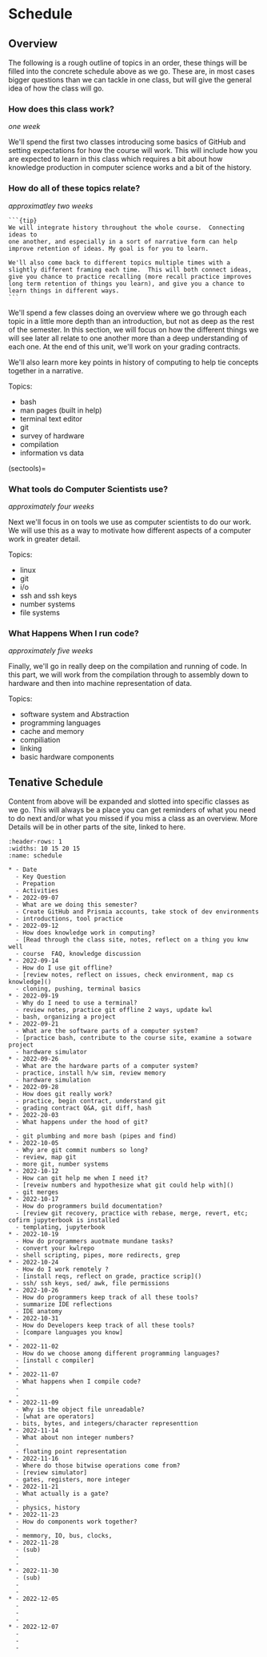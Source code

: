 # Schedule



## Overview

The following is a rough outline of topics in an order, these things will be filled into the concrete schedule above  as we go.  These are, in most cases bigger questions than we can tackle in one class, but will give the general idea of how the class will go.  

<!-- This plan accounts for 1 less week than we actually have.  We will either go over somewhere or we'll use the last week for sharing projects, reflection, or an additional topics that comes up during the semester. -->

### How does this class work?

*one week*

We'll spend the first two classes introducing some basics of GitHub and setting expectations for how the course will work. This will include how you are expected to learn in this class which requires a bit about how knowledge production in computer science works and a bit of the history.  

### How do all of these topics relate?

*approximatley two weeks*

````{margin}
```{tip}
We will integrate history throughout the whole course.  Connecting ideas to
one another, and especially in a sort of narrative form can help improve retention of ideas. My goal is for you to learn.  

We'll also come back to different topics multiple times with a slightly different framing each time.  This will both connect ideas, give you chance to practice recalling (more recall practice improves long term retention of things you learn), and give you a chance to learn things in different ways.
```
````

We'll spend a few classes doing an overview where we go through each topic in a little more depth than an introduction, but not as deep as the rest of the semester. In this section, we will focus on how the different things we will see later all relate to one another more than a deep understanding of each one.  At the end of this unit, we'll work on your grading contracts.

We'll also learn more key points in history of computing to help tie concepts together in a narrative.


Topics:
- bash
- man pages (built in help)
- terminal text editor
- git
- survey of hardware
- compilation
- information vs data

(sectools)=
### What tools do Computer Scientists use?

_approximately four weeks_

Next we'll focus in on tools we use as computer scientists to do our work.  We will use this as a way to motivate how different aspects of a computer work in greater detail.   

Topics:
- linux
- git
- i/o
- ssh and ssh keys
- number systems
- file systems


### What Happens When I run code?

_approximately five weeks_

Finally, we'll go in really deep on the compilation and running of code. In this part, we will work from the compilation through to assembly down to hardware and then into machine representation of data.   

Topics:
- software system and Abstraction
- programming languages
- cache and memory
- compiliation
- linking
- basic hardware components


## Tenative Schedule

Content from above will be expanded and slotted into specific classes as we go. This will always be a place you can get reminders of what you need to do next and/or what you missed if you miss a class as an overview.  More Details will be in other parts of the site, linked to here.


``````{list-table} Schedule
:header-rows: 1
:widths: 10 15 20 15
:name: schedule

* - Date
  - Key Question
  - Prepation
  - Activities
* - 2022-09-07
  - What are we doing this semester?
  - Create GitHub and Prismia accounts, take stock of dev environments
  - introductions, tool practice
* - 2022-09-12
  - How does knowledge work in computing?
  - [Read through the class site, notes, reflect on a thing you knw well
  - course  FAQ, knowledge discussion
* - 2022-09-14
  - How do I use git offline?
  - [review notes, reflect on issues, check environment, map cs knowledge]()
  - cloning, pushing, terminal basics
* - 2022-09-19
  - Why do I need to use a terminal?
  - review notes, practice git offline 2 ways, update kwl
  - bash, organizing a project
* - 2022-09-21
  - What are the software parts of a computer system?
  - [practice bash, contribute to the course site, examine a sotware project
  - hardware simulator
* - 2022-09-26
  - What are the hardware parts of a computer system?
  - practice, install h/w sim, review memory
  - hardware simulation
* - 2022-09-28
  - How does git really work?
  - practice, begin contract, understand git
  - grading contract Q&A, git diff, hash
* - 2022-20-03
  - What happens under the hood of git?
  -
  - git plumbing and more bash (pipes and find)
* - 2022-10-05
  - Why are git commit numbers so long?
  - review, map git
  - more git, number systems
* - 2022-10-12
  - How can git help me when I need it?
  - [reveiw numbers and hypothesize what git could help with]()
  - git merges
* - 2022-10-17
  - How do programmers build documentation?
  - [review git recovery, practice with rebase, merge, revert, etc; cofirm jupyterbook is installed
  - templating, jupyterbook
* - 2022-10-19
  - How do programmers auotmate mundane tasks?
  - convert your kwlrepo
  - shell scripting, pipes, more redirects, grep
* - 2022-10-24
  - How do I work remotely ?
  - [install reqs, reflect on grade, practice scrip]()
  - ssh/ ssh keys, sed/ awk, file permissions
* - 2022-10-26
  - How do programmers keep track of all these tools?
  - summarize IDE reflections
  - IDE anatomy
* - 2022-10-31
  - How do Developers keep track of all these tools?
  - [compare languages you know]
  -
* - 2022-11-02
  - How do we choose among different programming languages?
  - [install c compiler]
  -
* - 2022-11-07
  - What happens when I compile code?
  -
  -
* - 2022-11-09
  - Why is the object file unreadable?
  - [what are operators]
  - bits, bytes, and integers/character representtion
* - 2022-11-14
  - What about non integer numbers?
  -
  - floating point representation
* - 2022-11-16
  - Where do those bitwise operations come from?
  - [review simulator]
  - gates, registers, more integer
* - 2022-11-21
  - What actually is a gate?
  -
  - physics, history
* - 2022-11-23
  - How do components work together?
  -
  - memmory, IO, bus, clocks,
* - 2022-11-28
  - (sub)
  -
  -
* - 2022-11-30
  - (sub)
  -
  -
* - 2022-12-05
  -
  -
  -
* - 2022-12-07
  -
  -
  -
``````
